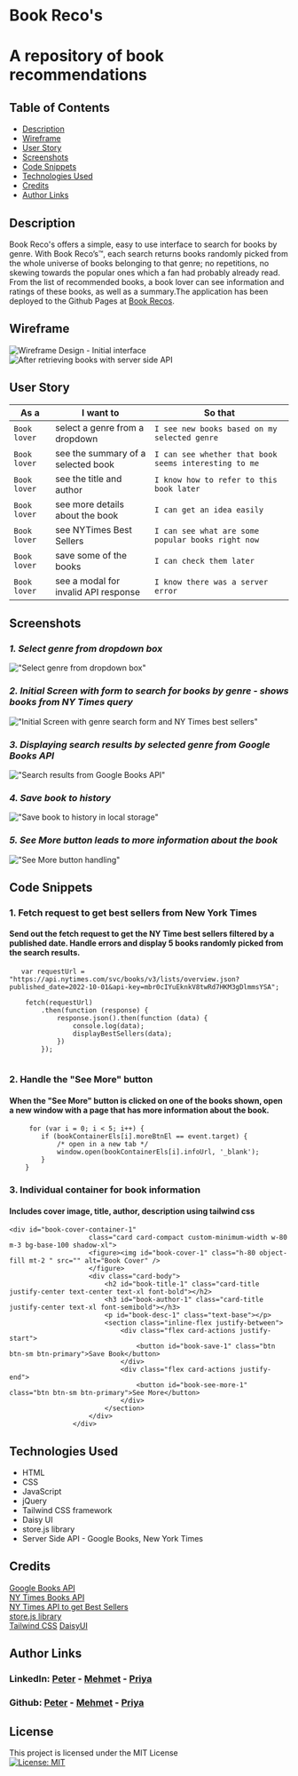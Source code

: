 # Book Reco's
# A repository of book recommendations
## Table of Contents
* [Description](#description)
* [Wireframe](#wireframe)
* [User Story](#user-story)
* [Screenshots](#screenshots)
* [Code Snippets](#code-snippets)
* [Technologies Used](#technologies-used)
* [Credits](#credits)
* [Author Links](#author-links)

## Description

Book Reco's offers a simple, easy to use interface to search for books by genre. With Book Reco’s™, each search returns books randomly picked from the whole universe of books belonging to that genre; no repetitions, no skewing towards the popular ones which a fan had probably already read. From the list of recommended books, a book lover can see information and ratings of these books, as well as a summary.The application has been deployed to the Github Pages at [Book Recos](https://sbhikshe.github.io/Book-Recos/).

## Wireframe
![Wireframe Design - Initial interface](./assets/images/BR_1.png)
![After retrieving books with server side API](./assets/images/BR_3.png)

## User Story

| As a         | I want to                            | So that   
| ------------ | ------------------------------------ | ------------    |
| `Book lover` | select a genre from a dropdown       | `I see new books based on my selected genre` |
| `Book lover` | see the summary of a selected book   | `I can see whether that book seems interesting to me` |
| `Book lover` | see the title and author             | `I know how to refer to this book later` |
| `Book lover` | see more details about the book      | `I can get an idea easily` |
| `Book lover` | see NYTimes Best Sellers             | `I can see what are some popular books right now` |
| `Book lover` | save some of the books               | `I can check them later` |   
| `Book lover` | see a modal for invalid API response | `I know there was a server error` |

## Screenshots

### *1. Select genre from dropdown box*
!["Select genre from dropdown box"](./assets/images/Dropdown.png)

### *2. Initial Screen with form to search for books by genre - shows books from NY Times query*
!["Initial Screen with genre search form and NY Times best sellers"](./assets/images/MainPage.png)

### *3. Displaying search results by selected genre from Google Books API*
!["Search results from Google Books API"](./assets/images/GenreResult.png)

### *4. Save book to history*
!["Save book to history in local storage"](./assets/images/Bookshelf.png)

### *5. See More button leads to more information about the book*
!["See More button handling"](./assets/images/SeeMore.gif)

## Code Snippets

### 1. Fetch request to get best sellers from New York Times
#### Send out the fetch request to get the NY Time best sellers filtered by a published date. Handle errors and display 5 books randomly picked from the search results.
```
   var requestUrl = "https://api.nytimes.com/svc/books/v3/lists/overview.json?published_date=2022-10-01&api-key=mbr0cIYuEknkV8twRd7HKM3gDlmmsYSA";

    fetch(requestUrl)
        .then(function (response) {
            response.json().then(function (data) {
                console.log(data);
                displayBestSellers(data);
            })
        });
  
```
### 2. Handle the "See More" button
#### When the "See More" button is clicked on one of the books shown, open a new window with a page that has more information about the book.
```
     for (var i = 0; i < 5; i++) {
        if (bookContainerEls[i].moreBtnEl == event.target) {
            /* open in a new tab */
            window.open(bookContainerEls[i].infoUrl, '_blank');
        }
    }
```
### 3. Individual container for book information
#### Includes cover image, title, author, description using tailwind css
```
<div id="book-cover-container-1"
                    class="card card-compact custom-minimum-width w-80 m-3 bg-base-100 shadow-xl">
                    <figure><img id="book-cover-1" class="h-80 object-fill mt-2 " src="" alt="Book Cover" />
                    </figure>
                    <div class="card-body">
                        <h2 id="book-title-1" class="card-title justify-center text-center text-xl font-bold"></h2>
                        <h3 id="book-author-1" class="card-title justify-center text-xl font-semibold"></h3>
                        <p id="book-desc-1" class="text-base"></p>
                        <section class="inline-flex justify-between">
                            <div class="flex card-actions justify-start">
                                <button id="book-save-1" class="btn btn-sm btn-primary">Save Book</button>
                            </div>
                            <div class="flex card-actions justify-end">
                                <button id="book-see-more-1" class="btn btn-sm btn-primary">See More</button>
                            </div>
                        </section>
                    </div>
                </div>
```

## Technologies Used
- HTML
- CSS
- JavaScript
- jQuery
- Tailwind CSS framework
- Daisy UI
- store.js library
- Server Side API - Google Books, New York Times

## Credits
[Google Books API](https://developers.google.com/books/docs/overview)\
[NY Times Books API](https://developer.nytimes.com/docs/books-product/1/overview)\
[NY Times API to get Best Sellers](https://developer.nytimes.com/docs/books-product/1/routes/lists/overview.json/get)\
[store.js library](https://github.com/marcuswestin/store.js)\
[Tailwind CSS](https://tailwindcss.com/)
[DaisyUI](https://daisyui.com/)

## Author Links
### LinkedIn: [Peter](https://www.linkedin.com/in/peter-kim89/) - [Mehmet](https://www.linkedin.com/in/mehmet-musabeyo%C4%9Flu-788758a8/) - [Priya](https://www.linkedin.com/in/sripriya-bhikshesvaran-8520992/)
### Github: [Peter](https://github.com/PeterKim89) - [Mehmet](https://github.com/MehmetMusabeyoglu) - [Priya](https://github.com/sbhikshe)

 ## License 
 This project is licensed under the MIT License 
 <br>
 [![License: MIT](https://img.shields.io/badge/License-MIT-yellow.svg)](https://opensource.org/licenses/MIT)
